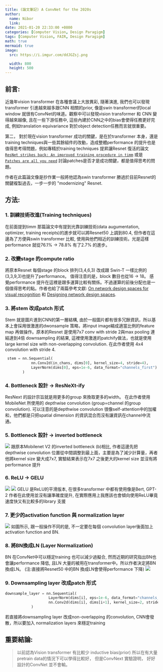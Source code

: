 ```yaml
---
title: (論文筆記) A ConvNet for the 2020s 
author:
  name: Nibor
  link: 
date: 2021-01-20 22:33:00 +0800
categories: [Computer Vision, Design Paragigm]
tags: [Computer Vision, FAIR, Design Paragigm]
math: true
mermaid: true
image:
  src: https://i.imgur.com/ddJGZsj.png

  width: 800
  height: 500
---
```


## 前言: 
近幾年vision transformer 在各種會議上大放異彩, 隨著演進, 我們也可以發現transformer 引進越來越多跟CNN 相關的prior, 像是swin transformer的local window 就很有ConvNet的味道。觀察中可以發現vision transformer 和 CNN 變得越來越像, 且在一些下游任務中, 這些內建於CNN之中的bias會使得任務更好完成, 例如translation equivariance 對於object detection任務而言就很重要。

第二， 對於現在vision transformer 成功的關鍵，是在於transformer 本身，還是training techniques與一些其餘組件的改動，造成整體performance 的提升也是值得思考得問題，例如專精於training techniques 提昇讓Resnet 復活的論文[`ResNet strikes back: An improved training procedure in timm`](https://arxiv.org/pdf/2110.00476.pdf) 或是 [`Patches are all you need`](https://openreview.net/pdf?id=TVHS5Y4dNvM) 討論patches是否才是成功關鍵，都是值得思考的問題。

作者在此篇論文像是抄作業一般將他認為swin transformer 勝過於目前Resnet的關鍵複製過去，一步一步的 "modernizing" Resnet.

## 方法:
### 1. 訓練技術改進(Training techniques)
在前面提到timm 那篇論文中有提到光靠訓練技術(data augumentation, optimizer, training receipts)的進步就可以將Resnet50 上調到80.4, 但作者在這邊為了方便與swin transformer 比較, 使用與他們相近的訓練技術。光是這樣performance 就從76.1% -> 78.8% 有了2.7% 的進步。


### 2. 改變stage 的compute ratio
將原本Resnet 每個stage 的block 排列(3,4,6,3) 改成跟 Swin-T 一樣比例的 (3,3,9,3)也提升了performance。 值得注意的是，block 數目也從16 -> 18。 感覺performance 提升在這裡是跟多運算比較有關係。不過運算的前後分配也是一個值得思考的點。作者也給了兩篇參考文獻: [On network design spaces for visual recognition](https://arxiv.org/pdf/1905.13214.pdf) 和 [Designing network design spaces](https://arxiv.org/pdf/2003.13678.pdf).


### 3. 將stem 改成patch 形式
Stem 就是圖片進到CNN的第一層結構, 由於一般圖片都有很多冗餘資訊，所以基本上會採用很激進的dwonsample 策略，將input image縮成適當比例的feature map 再做操作。原本的Resnet 是使用7x7 conv with stride 2與max pooling 連結達到4倍 downsampling 的結果, 這裡使用激進的patchify做法，也就是使用large kernel size with non-overlapping convolution. 在此作者使用 4x4 convolution with stride 4.

```python
 stem = nn.Sequential(
            nn.Conv2d(in_chans, dims[0], kernel_size=4, stride=4),
            LayerNorm(dims[0], eps=1e-6, data_format="channels_first")
        )
```


### 4. Bottleneck 設計 -> ResNeXt-ify
ResNext 的設計宗旨就是用更多的group 來換取更多的width。 在此作者使用MobileNet 所使用的 depthwise convolution (group=channel 的group convolution). 可以注意的是depthwise convolution 很像self-attention中的加權和，他們都是只把spatial dimension 的資訊混合而沒有讓資訊在channel中流通。

### 5. Bottleneck 設計 -> inverted bottleneck
![](https://i.imgur.com/BfSDCFg.png)
跟原本Mobilenet V2 的inverted bottleneck (b)相比, 作者這邊先把 depthwise convolution 位置從中間調整到最上面，主要是為了減少計算量，再者他將kernel size 變大成7x7, 實驗結果表示在7x7 之後更大的kernel size 並沒有將performance 提升

### 6. ReLU -> GELU
![](https://i.imgur.com/mDEqJ1z.png)
![](https://i.imgur.com/PEbuicE.png)
GELU 是ReLU的平滑版本, 在很多transformer 中都有使用像是Bert, GPT-2
作者在此使用並沒有讓準確度提升, 在實際應用上我應該也會傾向使用ReLU畢竟速度快又有比較多的library 支援

### 7. 更少的activation function 與 normalization layer
![](https://i.imgur.com/2XWIHZd.png)
如圖所示, 跟一般操作不同的是, 不一定要在每個 convolution layer後面加上activation function and BN.

### 8. 將BN換成LN (Layer Normalization)
BN 在ConvNet中可以穩定training 也可以減少過擬合, 然而近期的研究指出BN也會讓performance 降低, 且LN 大量的被用在transformer中。所以作者決定將BN換成LN。 
(注:直接將Resnet50 中的BN 換成LN會使得performance 下降)
![](https://i.imgur.com/VgNz2a9.png)

### 9. Downsampling layer 改成patch 形式

```python
downsample_layer = nn.Sequential(
                    LayerNorm(dims[i], eps=1e-6, data_format="channels_first"),
                    nn.Conv2d(dims[i], dims[i+1], kernel_size=2, stride=2),
            )
```

若直接將downsampling layer 改成non-overlapping 的convolution, CNN會發散，所以要加入 normalization layers 來穩定training 


## 重要結論:
> 以前認為Vision transformer 有比較少 inductive bias(prior) 所以在有大量pretrain data的情況下可以學得比較好， 但是ConvNext 實驗證明， 好好設計的ConvNet 並不會輸。
